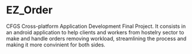 # EZ_Order
CFGS Cross-platform Application Development Final Project. It consists in an android application to help clients and workers from hostelry sector to make and handle orders removing workload, streamlining the process and making it more convinient for both sides.
